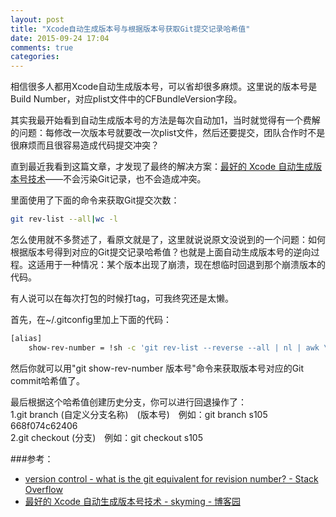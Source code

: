 ```yaml
---
layout: post
title: "Xcode自动生成版本号与根据版本号获取Git提交记录哈希值"
date: 2015-09-24 17:04
comments: true
categories: 
---
```


相信很多人都用Xcode自动生成版本号，可以省却很多麻烦。这里说的版本号是Build Number，对应plist文件中的CFBundleVersion字段。

其实我最开始看到自动生成版本号的方法是每次自动加1，当时就觉得有一个费解的问题：每修改一次版本号就要改一次plist文件，然后还要提交，团队合作时不是很麻烦而且很容易造成代码提交冲突？
<!--more-->
直到最近我看到这篇文章，才发现了最终的解决方案：[最好的 Xcode 自动生成版本号技术](http://www.cnblogs.com/skyming/p/3978424.html)——不会污染Git记录，也不会造成冲突。

里面使用了下面的命令来获取Git提交次数：

```bash
git rev-list --all|wc -l
```

怎么使用就不多赘述了，看原文就是了，这里就说说原文没说到的一个问题：如何根据版本号得到对应的Git提交记录哈希值？也就是上面自动生成版本号的逆向过程。这适用于一种情况：某个版本出现了崩溃，现在想临时回退到那个崩溃版本的代码。

有人说可以在每次打包的时候打tag，可我终究还是太懒。

首先，在~/.gitconfig里加上下面的代码：

```bash
[alias]
	show-rev-number = !sh -c 'git rev-list --reverse --all | nl | awk \"{ if(\\$1 == "$0") { print \\$2 }}\"'
```

然后你就可以用"git show-rev-number 版本号"命令来获取版本号对应的Git commit哈希值了。

最后根据这个哈希值创建历史分支，你可以进行回退操作了：     
1.git branch (自定义分支名称)　(版本号)　例如：git branch s105 668f074c62406    
2.git checkout (分支)　例如：git checkout s105


###参考：
*   [version control - what is the git equivalent for revision number? - Stack Overflow](http://stackoverflow.com/questions/4120001/what-is-the-git-equivalent-for-revision-number)
*   [最好的 Xcode 自动生成版本号技术 - skyming - 博客园](http://www.cnblogs.com/skyming/p/3978424.html)